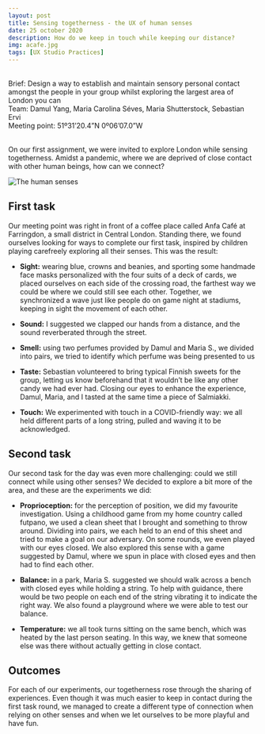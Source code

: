 ```yaml
---
layout: post
title: Sensing togetherness - the UX of human senses
date: 25 october 2020
description: How do we keep in touch while keeping our distance?
img: acafe.jpg 
tags: [UX Studio Practices] 
---
```


<p class="about-content-box"> <br> 
Brief: Design a way to establish and maintain sensory personal contact amongst the people in your group whilst exploring the largest area of London you can
<BR>
Team: Damul Yang, Maria Carolina Séves, Maria Shutterstock, Sebastian Ervi 
<BR>
Meeting point: 51º31’20.4”N 0º06’07.0”W
<br><br></p>


On our first assignment, we were invited to explore London while sensing togetherness. Amidst a pandemic, where we are deprived of close contact with other human beings, how can we connect?

![The human senses]({{site.baseurl}}/assets/img/The_Human_Senses.jpg)

## First task
Our meeting point was right in front of a coffee place called Anfa Café at Farringdon, a small district in Central London. Standing there, we found ourselves looking for ways to complete our first task, inspired by children playing carefreely exploring all their senses. This was the result:

* **Sight:** wearing blue, crowns and beanies, and sporting some handmade face masks personalized with the four suits of a deck of cards, we placed ourselves on each side of the crossing road, the farthest way we could be where we could still see each other. Together, we synchronized a wave just like people do on game night at stadiums, keeping in sight the movement of each other. 

* **Sound:** I suggested we clapped our hands from a distance, and the sound reverberated through the street.

* **Smell:** using two perfumes provided by Damul and Maria S., we divided into pairs, we tried to identify which perfume was being presented to us

 
* **Taste:** Sebastian volunteered to bring typical Finnish sweets for the group, letting us know beforehand that it wouldn’t be like any other candy we had ever had. Closing our eyes to enhance the experience, Damul, Maria, and I tasted at the same time a piece of Salmiakki.


* **Touch:** We experimented with touch in a COVID-friendly way: we all held different parts of a long string, pulled and waving it to be acknowledged. 


## Second task

Our second task for the day was even more challenging: could we still connect while using other senses? We decided to explore a bit more of the area, and these are the experiments we did:

* **Proprioception:** for the perception of position, we did my favourite investigation. Using a childhood game from my home country called futpano, we used a clean sheet that I brought and something to throw around. Dividing into pairs, we each held to an end of this sheet and tried to make a goal on our adversary. On some rounds, we even played with our eyes closed.
We also explored this sense with a game suggested by Damul, where we spun in place with closed eyes and then had to find each other.

* **Balance:** in a park, Maria S. suggested we should walk across a bench with closed eyes while holding a string. To help with guidance, there would be two people on each end of the string vibrating it to indicate the right way. We also found a playground where we were able to test our balance.

* **Temperature:** we all took turns sitting on the same bench, which was heated by the last person seating. In this way, we knew that someone else was there without actually getting in close contact.

## Outcomes
For each of our experiments, our togetherness rose through the sharing of experiences. Even though it was much easier to keep in contact during the first task round, we managed to create a different type of connection when relying on other senses and when we let ourselves to be more playful and have fun. 

